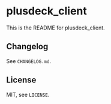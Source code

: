 # plusdeck_client

This is the README for plusdeck_client.

## Changelog

See `CHANGELOG.md`.

## License

MIT, see ``LICENSE``.

